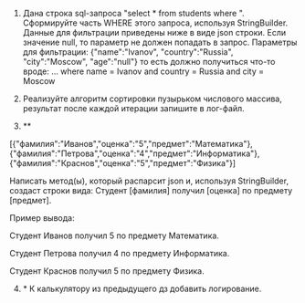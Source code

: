 1. Дана строка sql-запроса "select * from students where ". Сформируйте часть WHERE этого запроса, используя StringBuilder. Данные для фильтрации приведены ниже в виде json строки. Если значение null, то параметр не должен попадать в запрос. Параметры для фильтрации: {"name":"Ivanov", "country":"Russia", "city":"Moscow", "age":"null"}
то есть должно получиться что-то вроде:
... where name = Ivanov and country = Russia and city = Moscow

2. Реализуйте алгоритм сортировки пузырьком числового массива, результат после каждой итерации запишите в лог-файл.

3. **

[{"фамилия":"Иванов","оценка":"5","предмет":"Математика"},{"фамилия":"Петрова","оценка":"4","предмет":"Информатика"},{"фамилия":"Краснов","оценка":"5","предмет":"Физика"}]

Написать метод(ы), который распарсит json и, используя StringBuilder, создаст строки вида: Студент [фамилия] получил [оценка] по предмету [предмет].

Пример вывода:

Студент Иванов получил 5 по предмету Математика.

Студент Петрова получил 4 по предмету Информатика.

Студент Краснов получил 5 по предмету Физика.

4. \* К калькулятору из предыдущего дз добавить логирование.